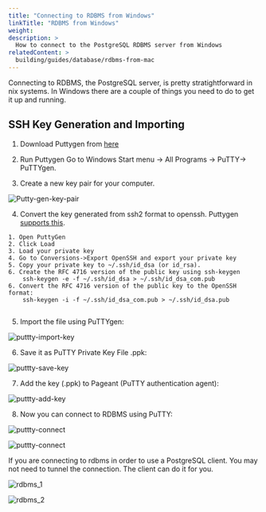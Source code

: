 ```yaml
---
title: "Connecting to RDBMS from Windows"
linkTitle: "RDBMS from Windows"
weight: 
description: >
  How to connect to the PostgreSQL RDBMS server from Windows   
relatedContent: >
  building/guides/database/rdbms-from-mac
---
```

Connecting to RDBMS, the PostgreSQL server, is pretty stratightforward in nix systems. In Windows there are a couple of things you need to do to get it up and running. 

## SSH Key Generation and Importing

1. Download Puttygen from [here](https://www.ssh.com/ssh/putty/download)

2. Run Puttygen Go to Windows Start menu → All Programs → PuTTY→ PuTTYgen.

3. Create a new key pair for your computer. 

![Putty-gen-key-pair](puttygen-run-key-generate.png)

4. Convert the key generated from ssh2 format to openssh. Puttygen [supports this](https://stackoverflow.com/questions/2224066/how-to-convert-ssh-keypairs-generated-using-puttygen-windows-into-key-pairs-us/2224204#2224204).

```
1. Open PuttyGen
2. Click Load
3. Load your private key
4. Go to Conversions->Export OpenSSH and export your private key
5. Copy your private key to ~/.ssh/id_dsa (or id_rsa).
6. Create the RFC 4716 version of the public key using ssh-keygen
    ssh-keygen -e -f ~/.ssh/id_dsa > ~/.ssh/id_dsa_com.pub
6. Convert the RFC 4716 version of the public key to the OpenSSH format:
    ssh-keygen -i -f ~/.ssh/id_dsa_com.pub > ~/.ssh/id_dsa.pub
    
```


5. Import the file using PuTTYgen:

![puttty-import-key](putty-gen-import.png)

6. Save it as PuTTY Private Key File .ppk:

![puttty-save-key](putty-save-key.png)

7. Add the key (.ppk) to Pageant (PuTTY authentication agent):

![puttty-add-key](putty-add-key.png)

8. Now you can connect to RDBMS using PuTTY:

![puttty-connect](puttty-connect.png)

![puttty-connect](putty-connect-final.png)

If you are connecting to rdbms in order to use a PostgreSQL client. You may not need to tunnel the connection. The client can do it for you. 

![rdbms_1](rdbms_connect_1.png)

![rdbms_2](rdbms_connect_2.png)